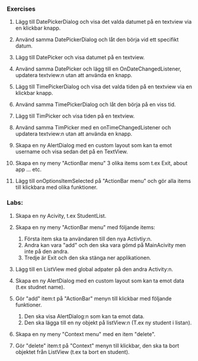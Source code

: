 ### Exercises

1. Lägg till DatePickerDialog och visa det valda datumet på en textview via en klickbar knapp.

2. Använd samma DatePickerDialog och låt den börja vid ett specifikt datum.

3. Lägg till DatePicker och visa datumet på en textview.

4. Använd samma DatePicker och lägg till en OnDateChangedListener, updatera textview:n utan att använda en knapp.

5. Lägg till TimePickerDialog och visa det valda tiden på en textview via en klickbar knapp.

6. Använd samma TimePickerDialog och låt den börja på en viss tid.

7. Lägg till TimPicker och visa tiden på en textview.

8. Använd samma TimPicker med en onTimeChangedListener och updatera textview:n utan att använda en knapp.

9. Skapa en ny AlertDialog med en custom layout som kan ta emot username och visa sedan det på en TextView.

10. Skapa en ny meny "ActionBar menu" 3 olika items som t.ex Exit, about app ... etc.

11. Lägg till onOptionsItemSelected på "ActionBar menu" och gör alla items till klickbara med olika funktioner.

### Labs:

1. Skapa en ny Acivity, t.ex StudentList.

2. Skapa en ny meny "ActionBar menu" med följande items:

   1. Första item ska ta användaren till den nya Activtiy:n.
   2. Andra kan vara "add" och den ska vara gömd på MainAcivity men inte på den andra.
   3. Tredje är Exit och den ska stänga ner applikationen.

3. Lägg till en ListView med global adpater på den andra Activity:n.

4. Skapa en ny AlertDialog med en custom layout som kan ta emot data (t.ex studnet name).

5. Gör "add" item:t på "ActionBar" menyn till klickbar med följande funktioner.

   1. Den ska visa AlertDialog:n som kan ta emot data.
   2. Den ska lägga till en ny objekt på listView:n (T.ex ny student i listan).

6. Skapa en ny meny "Context menu" med en item "delete".

7. Gör "delete" item:t på "Context" menyn till klickbar, den ska ta bort objektet från ListView (t.ex ta bort en student).
